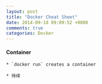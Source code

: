 ```yaml
---
layout: post
title: "Docker Cheat Sheet"
date: 2014-09-18 09:09:52 +0800
comments: true
categories: Docker
---
```


#### Container

    * `docker run` creates a container

    * 待续

